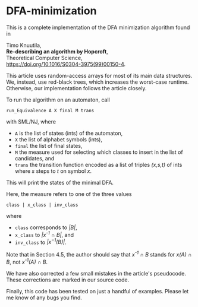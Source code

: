 # DFA-minimization

This is a complete implementation of the DFA minimization algorithm found in

Timo Knuutila,  
**Re-describing an algorithm by Hopcroft**,  
Theoretical Computer Science,  
https://doi.org/10.1016/S0304-3975(99)00150-4.  

This article uses random-access arrays for most of its main data structures. We, instead, use
red-black trees, which increases the worst-case runtime. Otherwise, our implementation follows
the article closely.

To run the algorithm on an automaton, call

`run_Equivalence A X final M trans`  

with SML/NJ, where

- `A` is the list of states (ints) of the automaton,  
- `X` the list of alphabet symbols (ints),  
- `final` the list of final states,  
- `M` the measure used for selecting which classes to insert in the list of candidates, and  
- `trans` the transition function encoded as a list of triples *(x,s,t)* of ints where *s* steps to
*t* on symbol *x*.  

This will print the states of the minimal DFA.  

Here, the measure refers to one of the three values  

`class | x_class | inv_class`  

where  

- `class` corresponds to *&vert;B&vert;*,  
- `x_class` to *&vert;x<sup>-1</sup> &cap; B&vert;*, and  
- `inv_class` to *&vert;x<sup>&minus;1</sup>(B)&vert;*.  

Note that in Section 4.5, the author should say that *x<sup>-1</sup> &cap; B* stands for
*x(A) &cap; B*, not *x<sup>-1</sup>(A) &cap; B*.  

We have also corrected a few small mistakes in the article's pseudocode. These corrections are
marked in our source code.  

Finally, this code has been tested on just a handful of examples. Please let me know of any bugs
you find.  
